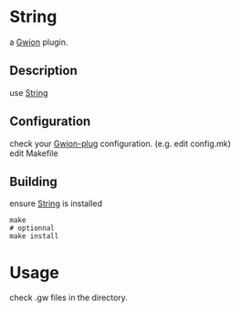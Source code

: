 # String
  a [Gwion](https://github.com/fennecdjay/Gwion) plugin.  
## Description
use [String](https://github.com/.../String)
## Configuration
check your [Gwion-plug](https://github.com/fennecdjay/Gwion-plug) configuration. (e.g. edit config.mk)  
edit Makefile
## Building
ensure [String](https://github.com/.../String) is installed
```
make
# optionnal
make install
```
# Usage
check .gw files in the directory.
